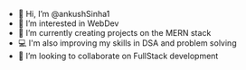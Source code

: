 - 👋 Hi, I’m @ankushSinha1
- 👀 I’m interested in WebDev
- 🌱 I’m currently creating projects on the MERN stack
- 💻 I'm also improving my skills in DSA and problem solving
- 💞️ I’m looking to collaborate on FullStack development

<!---
ankushSinha1/ankushSinha1 is a ✨ special ✨ repository because its `README.md` (this file) appears on your GitHub profile.
You can click the Preview link to take a look at your changes.
--->
